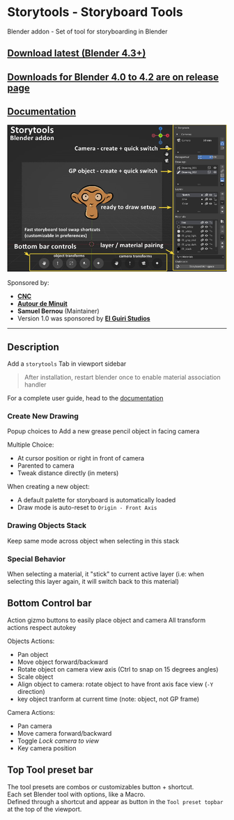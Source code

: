 # Storytools - Storyboard Tools

Blender addon - Set of tool for storyboarding in Blender

## [Download latest (Blender 4.3+)](https://github.com/Pullusb/storytools/archive/master.zip)

## [Downloads for Blender 4.0 to 4.2 are on release page](https://github.com/Pullusb/storytools/releases)

## [Documentation](https://pullusb.github.io/storytools-docs/)

![Storytools UI](https://github.com/Pullusb/images_repo/blob/master/storytools_ui_demo.jpg)


Sponsored by:
- [**CNC**](https://www.cnc.fr/)
- [**Autour de Minuit**](https://blog.autourdeminuit.com/)
- **Samuel Bernou** (Maintainer)
- Version 1.0 was sponsored by [**El Guiri Studios**](https://www.elguiristudios.com/)

---  

## Description

Add a `storytools` Tab in viewport sidebar

> After installation, restart blender once to enable material association handler


For a complete user guide, head to the [documentation](https://pullusb.github.io/storytools-docs/)

### Create New Drawing

Popup choices to Add a new grease pencil object in facing camera

Multiple Choice:

- At cursor position or right in front of camera
- Parented to camera
- Tweak distance directly (in meters)

When creating a new object:

- A default palette for storyboard is automatically loaded
- Draw mode is auto-reset to `Origin - Front Axis`

### Drawing Objects Stack

Keep same mode across object when selecting in this stack

### Special Behavior

When selecting a material, it "stick" to current active layer
(i.e: when selecting this layer again, it will switch back to this material)


## Bottom Control bar

Action gizmo buttons to easily place object and camera
All transform actions respect autokey

Objects Actions:

- Pan object
- Move object forward/backward
- Rotate object on camera view axis (Ctrl to snap on 15 degrees angles)
- Scale object
- Align object to camera: rotate object to have front axis face view (`-Y` direction)
- key object tranform at current time (note: object, not GP frame)

Camera Actions:

- Pan camera
- Move camera forward/backward
- Toggle _Lock camera to view_
- Key camera position


## Top Tool preset bar

The tool presets are combos or customizables button + shortcut.  
Each set Blender tool with options, like a Macro.  
Defined through a shortcut and appear as button in the `Tool preset topbar` at the top of the viewport.


<!-- ## TODO

-> Add a tool preset "refresh" in addon prefs (if using custom UI, can also refresh on properties update, but might be hazardous)
-> New tool preset button from prefs > tool presets
-> Add UI to better view and customize tools presets (icon selector, pre-entered names for builtin brush category, can use old code from "presets as collection"

-> How or when to fine tune settings of bucket fill (need to add lenght)
-> Probably need another brush with special settings for negative fill (auto-create new brushes)

-> Check if tool presets can handle multiple modes with bypass on main default shortcuts depending on each contexts

-> Create a test storyboard template and check how to load

Modals
- Opt: For all modals, add icon warning if in autokey (same draw func call/stop for all) 

## Ideas
Change Objects canvas colors (very optional)
Set different canvas grid color per object, at generation pick a new color 
Or change it according to depth ? Refreshed when changing object from dedicated UI list

## Map

#### TODO
- [ ] Set 2D openGL draw instead of 3D
- [ ] Hide storytoolbar in map
- [ ] Find a way to enable/disable map mode, should be available in both
- [ ] Create a nav gyzmo for the minimzp
- [ ] opt: Custom Gizmo ? Rotate object (same), rotate/orbit camera (? orbit need point)

## Custom actions: Map Select could be overriden by custom action (while letting most of usual action valid)
pro:
    - allow to swap selection whatever the mode
    - would allow custom action on specific zone. like pointing camera at something.
cons:
    - Break default click action from blender


---

##Gizmo API tests

# prop tester
gz.use_draw_scale = True # already True
for att in ['group',
            'matrix_offset',
            'use_draw_value',
            'use_grab_cursor',
            'use_tooltip',
            'line_width']:
    print(att, getattr(gz, att))

alpha
alpha_highlight
bl_idname
color
color_highlight
group
hide
hide_keymap
hide_select
is_highlight
is_modal
line_width
matrix_basis
matrix_offset
matrix_space
matrix_world
properties
rna_type
scale_basis
select
select_bias
use_draw_hover
use_draw_modal
use_draw_offset_scale
use_draw_scale
use_draw_value
use_event_handle_all
use_grab_cursor
use_operator_tool_properties
use_select_background
use_tooltip



## Note for gizmoGroup

    # matrix_offset seem to affect only backdrop
    ## Note: instead of compose_matrix, use Matrix.LocRotScale(None, None, Vector((2,2,2)))
    # gz.matrix_offset = fn.compose_matrix(Vector((0,0,0)), Matrix().to_quaternion(), Vector((2,2,2)))
    
    # gz.scale_basis = 40 # same as tweaking matrix_basis scale
    
    ## changing matrix size does same thing as gz.scale_basis
    # gz.matrix_basis = fn.compose_matrix(
    #     Vector((left_pos + (i * next_pos), vertical_pos, 0)),
    #     Matrix().to_quaternion(), # Matrix.Rotation(0, 4, 'X'),
    #     Vector((1,1,1))
    # )

    # gz.matrix_basis = Matrix.Scale((1, 1, 1)) # takes at least 2 arguments (1 given)

## ! Not working : self.gz_lock_cam.icon = 'LOCKVIEW_ON' if context.space_data.lock_camera else 'LOCKVIEW_OFF'

-->
